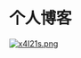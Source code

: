 
# 个人博客

<a href="https://curi-t.github.io"><img src="https://s1.ax1x.com/2022/10/29/x4I21s.png" alt="x4I21s.png" border="0" /></a>
